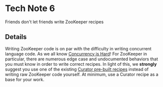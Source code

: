 # Tech Note 6

Friends don't let friends write ZooKeeper recipes

## Details

Writing ZooKeeper code is on par with the difficulty in writing concurrent language code. As we all know [Concurrency is Hard](https://www.google.com/search?q=concurrency+is+hard&aq=f&oq=concurrency+is+hard)! For ZooKeeper in particular, there are numerous edge case and undocumented behaviors that you must know in order to write correct recipes. In light of this, we **strongly** suggest you use one of the existing [Curator pre-built recipes](recipes.md) instead of writing raw ZooKeeper code yourself. At minimum, use a Curator recipe as a base for your work.
